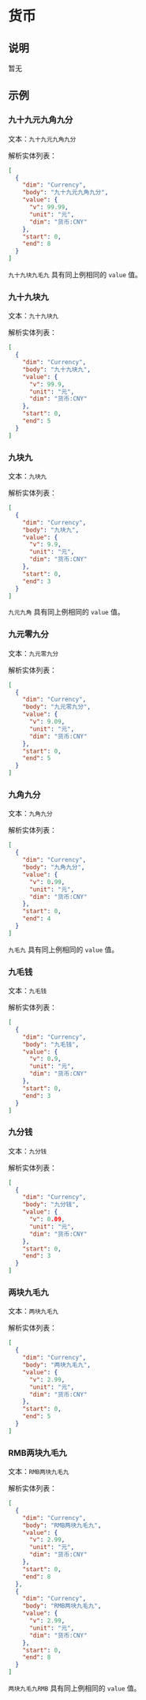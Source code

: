 # 货币

## 说明

暂无

## 示例

### 九十九元九角九分

文本：`九十九元九角九分`

解析实体列表：

```json
[
  {
    "dim": "Currency",
    "body": "九十九元九角九分",
    "value": {
      "v": 99.99,
      "unit": "元",
      "dim": "货币:CNY"
    },
    "start": 0,
    "end": 8
  }
]
```

`九十九块九毛九` 具有同上例相同的 `value` 值。

### 九十九块九

文本：`九十九块九`

解析实体列表：

```json
[
  {
    "dim": "Currency",
    "body": "九十九块九",
    "value": {
      "v": 99.9,
      "unit": "元",
      "dim": "货币:CNY"
    },
    "start": 0,
    "end": 5
  }
]
```

### 九块九

文本：`九块九`

解析实体列表：

```json
[
  {
    "dim": "Currency",
    "body": "九块九",
    "value": {
      "v": 9.9,
      "unit": "元",
      "dim": "货币:CNY"
    },
    "start": 0,
    "end": 3
  }
]
```

`九元九角` 具有同上例相同的 `value` 值。

### 九元零九分

文本：`九元零九分`

解析实体列表：

```json
[
  {
    "dim": "Currency",
    "body": "九元零九分",
    "value": {
      "v": 9.09,
      "unit": "元",
      "dim": "货币:CNY"
    },
    "start": 0,
    "end": 5
  }
]
```

### 九角九分

文本：`九角九分`

解析实体列表：

```json
[
  {
    "dim": "Currency",
    "body": "九角九分",
    "value": {
      "v": 0.99,
      "unit": "元",
      "dim": "货币:CNY"
    },
    "start": 0,
    "end": 4
  }
]
```

`九毛九` 具有同上例相同的 `value` 值。

### 九毛钱

文本：`九毛钱`

解析实体列表：

```json
[
  {
    "dim": "Currency",
    "body": "九毛钱",
    "value": {
      "v": 0.9,
      "unit": "元",
      "dim": "货币:CNY"
    },
    "start": 0,
    "end": 3
  }
]
```

### 九分钱

文本：`九分钱`

解析实体列表：

```json
[
  {
    "dim": "Currency",
    "body": "九分钱",
    "value": {
      "v": 0.09,
      "unit": "元",
      "dim": "货币:CNY"
    },
    "start": 0,
    "end": 3
  }
]
```

### 两块九毛九

文本：`两块九毛九`

解析实体列表：

```json
[
  {
    "dim": "Currency",
    "body": "两块九毛九",
    "value": {
      "v": 2.99,
      "unit": "元",
      "dim": "货币:CNY"
    },
    "start": 0,
    "end": 5
  }
]
```

### RMB两块九毛九

文本：`RMB两块九毛九`

解析实体列表：

```json
[
  {
    "dim": "Currency",
    "body": "RMB两块九毛九",
    "value": {
      "v": 2.99,
      "unit": "元",
      "dim": "货币:CNY"
    },
    "start": 0,
    "end": 8
  },
  {
    "dim": "Currency",
    "body": "RMB两块九毛九",
    "value": {
      "v": 2.99,
      "unit": "元",
      "dim": "货币:CNY"
    },
    "start": 0,
    "end": 8
  }
]
```

`两块九毛九RMB` 具有同上例相同的 `value` 值。
